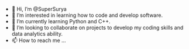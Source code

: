 - 👋 Hi, I’m @SuperSurya
- 👀 I’m interested in learning how to code and develop software.
- 🌱 I’m currently learning Python and C++.
- 💞️ I’m looking to collaborate on projects to develop my coding skills and data analytics ability.
- 📫 How to reach me ...

<!---
SuperSurya/SuperSurya is a ✨ special ✨ repository because its `README.md` (this file) appears on your GitHub profile.
You can click the Preview link to take a look at your changes.
--->
